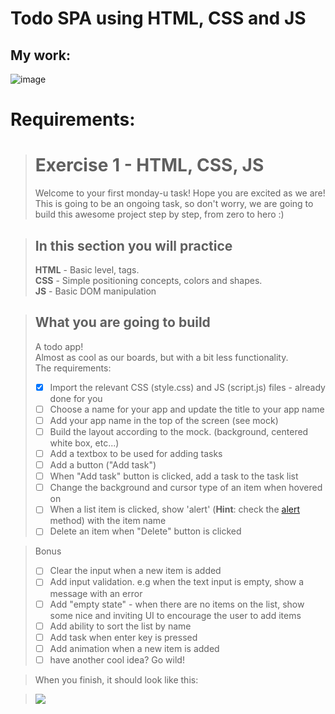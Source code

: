 # Todo SPA using HTML, CSS and JS
## My work:
![image](https://user-images.githubusercontent.com/58177619/169408730-d6392384-d7e0-47be-a86e-8e0446fec17c.png)


# Requirements:
># Exercise 1 - HTML, CSS, JS
>Welcome to your first monday-u task! Hope you are excited as we are!  
>This is going to be an ongoing task, so don't worry, we are going to build this awesome project step by step, from zero to hero :)


>## In this section you will practice
>**HTML** - Basic level, tags.  
>**CSS** - Simple positioning concepts, colors and shapes.  
>**JS** - Basic DOM manipulation  

>## What you are going to build
>A todo app!  
>Almost as cool as our boards, but with a bit less functionality.  
>The requirements:
>- [x] Import the relevant CSS (style.css) and JS (script.js) files - already done for you
>- [ ] Choose a name for your app and update the title to your app name
>- [ ] Add your app name in the top of the screen (see mock)
>- [ ] Build the layout according to the mock. (background, centered white box, etc...)
>- [ ] Add a textbox to be used for adding tasks
>- [ ] Add a button ("Add task")
>- [ ] When "Add task" button is clicked, add a task to the task list
>- [ ] Change the background and cursor type of an item when hovered on
>- [ ] When a list item is clicked, show 'alert' (**Hint**: check the [alert](https://developer.mozilla.org/en-US/docs/Web/API/Window/alert) method) with the item name
>- [ ] Delete an item when "Delete" button is clicked


>Bonus
>- [ ] Clear the input when a new item is added
>- [ ] Add input validation. e.g when the text input is empty, show a message with an error
>- [ ] Add "empty state" - when there are no items on the list, show some nice and inviting UI to encourage the user to add items
>- [ ] Add ability to sort the list by name
>- [ ] Add task when enter key is pressed
>- [ ] Add animation when a new item is added
>- [ ] have another cool idea? Go wild! 

>When you finish, it should look like this:

>![](https://res.cloudinary.com/practicaldev/image/fetch/s--pyyuGSZ9--/c_imagga_scale,f_auto,fl_progressive,h_420,q_auto,w_1000/https://dev-to-uploads.s3.amazonaws.com/i/o96lsrld21tk232kidu4.png)
